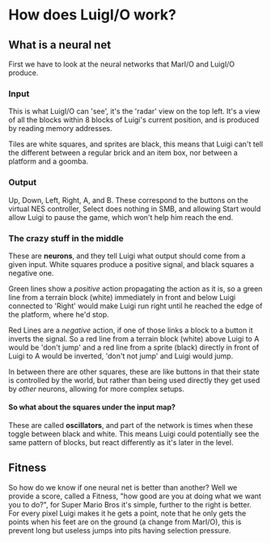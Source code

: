 # How does LuigI/O work?

## What is a neural net
First we have to look at the neural networks that MarI/O and LuigI/O produce.

### Input
This is what LuigI/O can 'see', it's the 'radar' view on the top left. It's a view of all the blocks within 8 blocks of Luigi's current position, and is produced by reading memory addresses.

Tiles are white squares, and sprites are black, this means that Luigi can't tell the different between a regular brick and an item box, nor between a platform and a goomba.

### Output
Up, Down, Left, Right, A, and B. These correspond to the buttons on the virtual NES controller, Select does nothing in SMB, and allowing Start would allow Luigi to pause the game, which won't help him reach the end.

### The crazy stuff in the middle

These are **neurons**, and they tell Luigi what output should come from a given input. White squares produce a positive signal, and black squares a negative one.

Green lines show a *positive* action propagating the action as it is, so a green line from a terrain block (white) immediately in front and below Luigi connected to 'Right' would make Luigi run right until he reached the edge of the platform, where he'd stop.

Red Lines are a *negative* action, if one of those links a block to a button it inverts the signal. So a red line from a terrain block (white) above Luigi to A would be 'don't jump' and a red line from a sprite (black) directly in front of Luigi to A would be inverted, 'don't not jump' and Luigi would jump.

In between there are other squares, these are like buttons in that their state is controlled by the world, but rather than being used directly they get used by *other* neurons, allowing for more complex setups.

#### So what about the squares under the input map?

These are called **oscillators**, and part of the network is times when these toggle between black and white. This means Luigi could potentially see the same pattern of blocks, but react differently as it's later in the level.

## Fitness
So how do we know if one neural net is better than another? Well we provide a score, called a Fitness, "how good are you at doing what we want you to do?", for Super Mario Bros it's simple, further to the right is better. For every pixel Luigi makes it he gets a point, note that he only gets the points when his feet are on the ground (a change from MarI/O), this is prevent long but useless jumps into pits having selection pressure.
